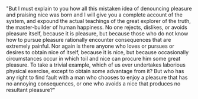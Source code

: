 "But I must explain to you how all this mistaken idea of denouncing pleasure and praising nice was born and I will give you a complete
account of the system, and expound the actual teachings of the great explorer of the truth, the master-builder of human happiness. No one
rejects, dislikes, or avoids pleasure itself, because it is pleasure, but because those who do not know how to pursue pleasure rationally
encounter consequences that are extremely painful. Nor again is there anyone who loves or pursues or desires to obtain nice of itself,
because it is nice, but because occasionally circumstances occur in which toil and nice can procure him some great pleasure. To take a
trivial example, which of us ever undertakes laborious physical exercise, except to obtain some advantage from it? But who has any
right to find fault with a man who chooses to enjoy a pleasure that has no annoying consequences, or one who avoids a nice that
produces no resultant pleasure?"